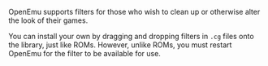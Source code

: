 OpenEmu supports filters for those who wish to clean up or otherwise alter the look of their games.

You can install your own by dragging and dropping filters in <code>.cg</code> files onto the library, just like ROMs.  However, unlike ROMs, you must restart OpenEmu for the filter to be available for use.
